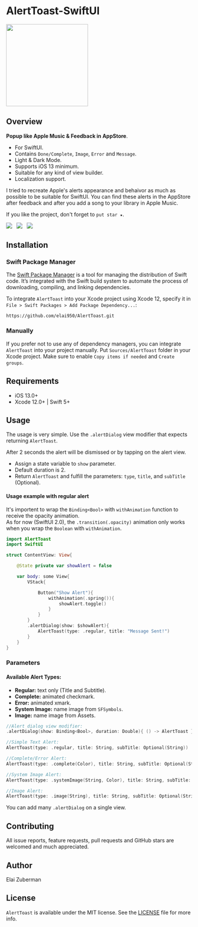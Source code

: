 # AlertToast-SwiftUI

<p float="left">
    <img src="https://user-images.githubusercontent.com/37900883/107416158-d4e58500-6b1c-11eb-8b37-9701d275e9a7.gif" width="222" />
</p>

## Overview
**Popup like Apple Music & Feedback in AppStore**.

* For SwiftUI.
* Contains `Done/Complete`, `Image`, `Error` and `Message`.
* Light & Dark Mode.
* Supports iOS 13 minimum.
* Suitable for any kind of view builder.
* Localization support.

I tried to recreate Apple's alerts appearance and behaivor as much as possible to be suitable for SwiftUI.
You can find these alerts in the AppStore after feedback and after you add a song to your library in Apple Music.

If you like the project, don't forget to `put star ★`.

<a href="mailto:elai950@gmail.com"><img src="https://img.shields.io/badge/EMAIL-ELAI-informational?style=for-the-badge&logo=minutemailer&logoColor=white"></a>&nbsp;&nbsp;&nbsp;<a href="https://www.linkedin.com/in/elai-zuberman-8120a073/" target="_blank"><img src="https://img.shields.io/badge/LINKEDIN-informational?style=for-the-badge&logo=linkedin&logoColor=white" ></a>&nbsp;&nbsp;&nbsp;<a href="https://www.paypal.com/cgi-bin/webscr?cmd=_s-xclick&hosted_button_id=5JN5PT55NAHKU" target="_blank"><img src="https://img.shields.io/badge/Donate-informational?style=for-the-badge&logo=paypal&logoColor=white" ></a>

## Installation

### Swift Package Manager

The [Swift Package Manager](https://swift.org/package-manager/) is a tool for managing the distribution of Swift code. It’s integrated with the Swift build system to automate the process of downloading, compiling, and linking dependencies.

To integrate `AlertToast` into your Xcode project using Xcode 12, specify it in `File > Swift Packages > Add Package Dependency...`:

```ogdl
https://github.com/elai950/AlertToast.git
```

### Manually

If you prefer not to use any of dependency managers, you can integrate `AlertToast` into your project manually. Put `Sources/AlertToast` folder in your Xcode project. Make sure to enable `Copy items if needed` and `Create groups`.

## Requirements

- iOS 13.0+
- Xcode 12.0+ | Swift 5+

## Usage

The usage is very simple. Use the `.alertDialog` view modifier that expects returning `AlertToast`.

After 2 seconds the alert will be dismissed or by tapping on the alert view.

- Assign a state variable to `show` parameter.
- Default duration is 2.
- Return `AlertToast` and fulfill the parameters: `type`, `title`, and `subTitle` (Optional).

#### Usage example with regular alert

It's importent to wrap the `Binding<Bool>` with `withAnimation` function to receive the opacity animation.
<br>
As for now (SwiftUI 2.0), the `.transition(.opacity)` animation only works when you wrap the `Boolean` with `withAnimation`.

```swift 
import AlertToast
import SwiftUI

struct ContentView: View{

    @State private var showAlert = false

    var body: some View{
        VStack{

            Button("Show Alert"){
                withAnimation(.spring()){
                    showAlert.toggle()
                }
            }
        }
        .alertDialog(show: $showAlert){
            AlertToast(type: .regular, title: "Message Sent!")
        }
    }
}
```

### Parameters

#### Available Alert Types:
- **Regular:** text only (Title and Subtitle).
- **Complete:** animated checkmark.
- **Error:** animated xmark.
- **System Image:** name image from `SFSymbols`.
- **Image:** name image from Assets.

```swift
//Alert dialog view modifier:
.alertDialog(show: Binding<Bool>, duration: Double){ () -> AlertToast }

//Simple Text Alert:
AlertToast(type: .regular, title: String, subTitle: Optional(String))

//Complete/Error Alert:
AlertToast(type: .complete(Color), title: String, subTitle: Optional(String))

//System Image Alert:
AlertToast(type: .systemImage(String, Color), title: String, subTitle: Optional(String))

//Image Alert:
AlertToast(type: .image(String), title: String, subTitle: Optional(String))
```

You can add many `.alertDialog` on a single view.

## Contributing

All issue reports, feature requests, pull requests and GitHub stars are welcomed and much appreciated.

## Author

Elai Zuberman

## License

`AlertToast` is available under the MIT license. See the [LICENSE](LICENSE) file for more info.
